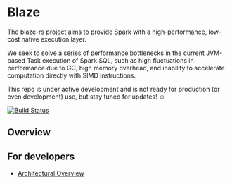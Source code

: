 <!---
  Licensed to the Apache Software Foundation (ASF) under one
  or more contributor license agreements.  See the NOTICE file
  distributed with this work for additional information
  regarding copyright ownership.  The ASF licenses this file
  to you under the Apache License, Version 2.0 (the
  "License"); you may not use this file except in compliance
  with the License.  You may obtain a copy of the License at

    http://www.apache.org/licenses/LICENSE-2.0

  Unless required by applicable law or agreed to in writing,
  software distributed under the License is distributed on an
  "AS IS" BASIS, WITHOUT WARRANTIES OR CONDITIONS OF ANY
  KIND, either express or implied.  See the License for the
  specific language governing permissions and limitations
  under the License.
-->

# Blaze

The blaze-rs project aims to provide Spark with a high-performance, low-cost native execution layer.

We seek to solve a series of performance bottlenecks in the current JVM-based Task execution of Spark SQL,
such as high fluctuations in performance due to GC, high memory overhead, and inability to accelerate computation directly with SIMD instructions.

This repo is under active development and is not ready for production (or even development) use, but stay tuned for updates! ☺️

[![Build Status](https://travis-ci.org/blaze-init/blaze-rs.svg?branch=master)](https://travis-ci.org/blaze-init/blaze-rs)

## Overview


## For developers

- [Architectural Overview](./dev/doc/architectural_overview.md)
